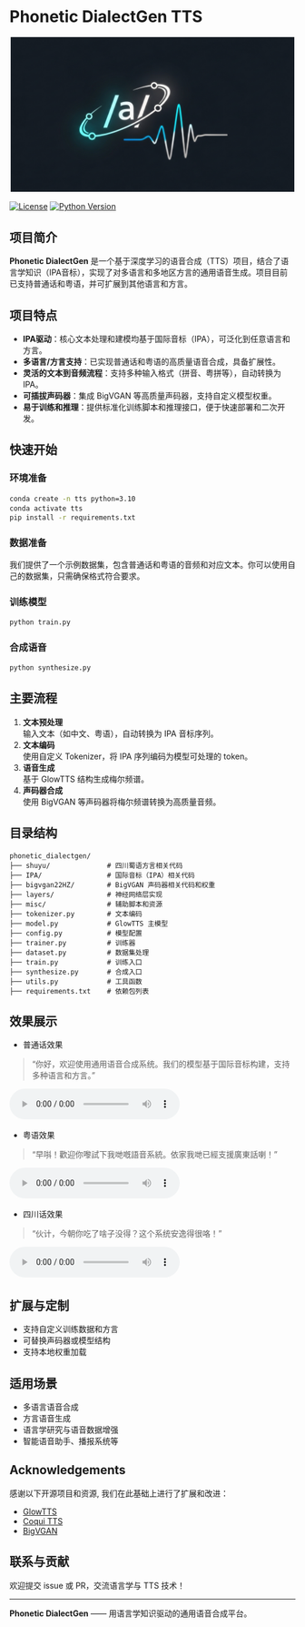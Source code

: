 # Phonetic DialectGen TTS

<p align="center">
  <img src="assets/logo.png" alt="Phonetic DialectGen Logo" width="500"/>
</p>

[![License](https://img.shields.io/badge/license-MIT-blue.svg)](LICENSE)
[![Python Version](https://img.shields.io/badge/python-3.10-blue.svg)](https://www.python.org/)

## 项目简介

**Phonetic DialectGen** 是一个基于深度学习的语音合成（TTS）项目，结合了语言学知识（IPA音标），实现了对多语言和多地区方言的通用语音生成。项目目前已支持普通话和粤语，并可扩展到其他语言和方言。

## 项目特点

- **IPA驱动**：核心文本处理和建模均基于国际音标（IPA），可泛化到任意语言和方言。
- **多语言/方言支持**：已实现普通话和粤语的高质量语音合成，具备扩展性。
- **灵活的文本到音频流程**：支持多种输入格式（拼音、粤拼等），自动转换为IPA。
- **可插拔声码器**：集成 BigVGAN 等高质量声码器，支持自定义模型权重。
- **易于训练和推理**：提供标准化训练脚本和推理接口，便于快速部署和二次开发。

## 快速开始

### 环境准备

```bash
conda create -n tts python=3.10
conda activate tts
pip install -r requirements.txt
```
### 数据准备

我们提供了一个示例数据集，包含普通话和粤语的音频和对应文本。你可以使用自己的数据集，只需确保格式符合要求。

### 训练模型

```bash
python train.py
```

### 合成语音

```bash
python synthesize.py
```

## 主要流程

1. **文本预处理**  
   输入文本（如中文、粤语），自动转换为 IPA 音标序列。
2. **文本编码**  
   使用自定义 Tokenizer，将 IPA 序列编码为模型可处理的 token。
3. **语音生成**  
   基于 GlowTTS 结构生成梅尔频谱。
4. **声码器合成**  
   使用 BigVGAN 等声码器将梅尔频谱转换为高质量音频。

## 目录结构

```
phonetic_dialectgen/
├── shuyu/              # 四川蜀语方言相关代码
├── IPA/                # 国际音标（IPA）相关代码
├── bigvgan22HZ/        # BigVGAN 声码器相关代码和权重
├── layers/             # 神经网络层实现
├── misc/               # 辅助脚本和资源
├── tokenizer.py        # 文本编码
├── model.py            # GlowTTS 主模型
├── config.py           # 模型配置
├── trainer.py          # 训练器
├── dataset.py          # 数据集处理
├── train.py            # 训练入口
├── synthesize.py       # 合成入口
├── utils.py            # 工具函数
├── requirements.txt    # 依赖包列表
```

## 效果展示

- 普通话效果
> “你好，欢迎使用通用语音合成系统。我们的模型基于国际音标构建，支持多种语言和方言。”

<audio controls>
  <source src="assets/1.wav" type="audio/wav">
</audio>

- 粤语效果
> “早唞！歡迎你嚟試下我哋嘅語音系統。依家我哋已經支援廣東話喇！”

<audio controls>
  <source src="assets/2.wav" type="audio/wav">
</audio>

- 四川话效果
> “伙计，今朝你吃了啥子没得？这个系统安逸得很咯！”
<audio controls>
  <source src="assets/3.wav" type="audio/wav">
</audio>

## 扩展与定制

- 支持自定义训练数据和方言
- 可替换声码器或模型结构
- 支持本地权重加载

## 适用场景

- 多语言语音合成
- 方言语音生成
- 语言学研究与语音数据增强
- 智能语音助手、播报系统等

## Acknowledgements
感谢以下开源项目和资源, 我们在此基础上进行了扩展和改进：
- [GlowTTS](https://github.com/jaywalnut310/glow-tts)
- [Coqui TTS](https://github.com/coqui-ai/TTS)
- [BigVGAN](https://huggingface.co/nvidia/bigvgan_v2_22khz_80band_256x)

## 联系与贡献

欢迎提交 issue 或 PR，交流语言学与 TTS 技术！

---

**Phonetic DialectGen** —— 用语言学知识驱动的通用语音合成平台。